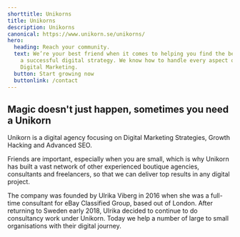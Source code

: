 ```yaml
---
shorttitle: Unikorns
title: Unikorns
description: Unikorns
canonical: https://www.unikorn.se/unikorns/
hero:
  heading: Reach your community.
  text: We’re your best friend when it comes to helping you find the best path to
    a successful digital strategy. We know how to handle every aspect of your
    Digital Marketing.
  button: Start growing now
  buttonlink: /contact
---
```

## Magic doesn't just happen, sometimes you need a Unikorn

Unikorn is a digital agency focusing on Digital Marketing Strategies, Growth Hacking and Advanced SEO.

Friends are important, especially when you are small, which is why Unikorn has built a vast network of other experienced boutique agencies, consultants and freelancers, so that we can deliver top results in any digital project.

The company was founded by Ulrika Viberg in 2016 when she was a full-time consultant for eBay Classified Group, based out of London. After returning to Sweden early 2018, Ulrika decided to continue to do consultancy work under Unikorn. Today we help a number of large to small organisations with their digital journey.